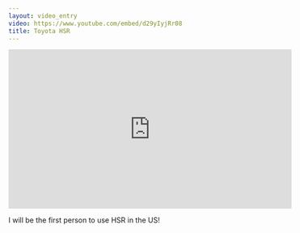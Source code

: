 ```yaml
---
layout: video_entry
video: https://www.youtube.com/embed/d29yIyjRr08
title: Toyota HSR
---
```

<iframe width="560" height="315" src="https://www.youtube.com/embed/d29yIyjRr08" frameborder="0" allow="autoplay; encrypted-media" allowfullscreen></iframe>

I will be the first person to use HSR in the US!
